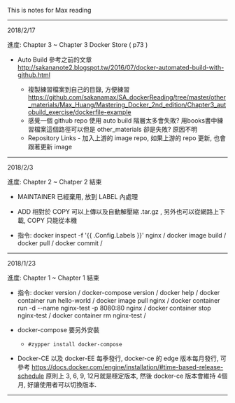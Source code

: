 This is notes for Max reading

-------------------------------------

2018/2/17

進度: Chapter 3 ~ Chapter 3 Docker Store ( p73 )

* Auto Build 參考之前的文章 http://sakananote2.blogspot.tw/2016/07/docker-automated-build-with-github.html

	* 複製練習檔案到自己的目錄, 方便練習 https://github.com/sakanamax/SA_dockerReading/tree/master/other_materials/Max_Huang/Mastering_Docker_2nd_edition/Chapter3_autobuild_exercise/dockerfile-example
	* 感覺一個 github repo 使用 auto build 階層太多會失敗? 用books書中練習檔案這個路徑可以但是 other_materials 卻是失敗? 原因不明
	* Repository Links - 加入上游的 image repo, 如果上游的 repo 更新, 也會跟著更新 image


-------------------------------------

2018/2/3

進度: Chapter 2 ~ Chatper 2 結束

* MAINTAINER 已經棄用, 放到 LABEL 內處理

* ADD 相對於 COPY 可以上傳以及自動解壓縮 .tar.gz , 另外也可以從網路上下載, COPY 只能從本機

* 指令: docker inspect -f '{{ .Config.Labels }}' nginx / docker image build / docker pull / docker commit /

-------------------------------------

2018/1/23

進度: Chapter 1 ~ Chapter 1 結束

* 指令: docker version / docker-compose version / docker help / docker container run hello-world / docker image pull nginx / docker container run -d --name nginx-test -p 8080:80 nginx / docker container stop nginx-test / docker container rm nginx-test / 

* docker-compose 要另外安裝

	* `#zypper install docker-compose`

* Docker-CE 以及 docker-EE 每季發行, docker-ce 的 edge 版本每月發行, 可參考 https://docs.docker.com/engine/installation/#time-based-release-schedule 原則上 3, 6, 9, 12月就是穩定版本, 然後 docker-ce 版本會維持 4個月, 好讓使用者可以切換版本.

-------------------------------------

